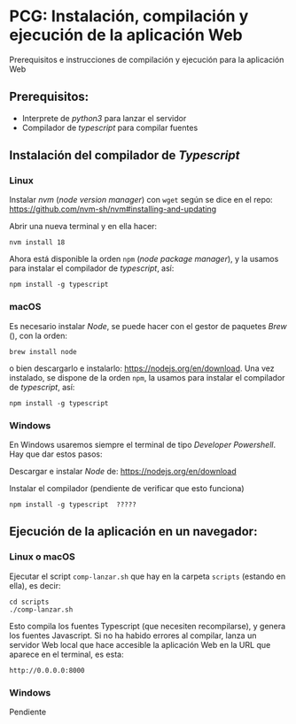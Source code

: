 # PCG: Instalación, compilación y ejecución de la aplicación Web

Prerequisitos e instrucciones de compilación y ejecución para la aplicación Web

## Prerequisitos: 

+ Interprete de *python3* para lanzar el servidor
+ Compilador de *typescript* para compilar fuentes


## Instalación del compilador de _Typescript_

### Linux

Instalar _nvm_ (_node version manager_) con `wget` según se dice en el repo: https://github.com/nvm-sh/nvm#installing-and-updating

Abrir una nueva terminal y en ella hacer:

```
nvm install 18
```

Ahora está disponible la orden `npm` (_node package manager_), y la usamos para instalar el compilador de _typescript_, así: 

```
npm install -g typescript
```

### macOS

Es necesario instalar _Node_, se puede hacer con el gestor de paquetes _Brew_ (), con la orden: 

```
brew install node
```

o bien descargarlo e instalarlo: https://nodejs.org/en/download. Una vez instalado, se dispone de la orden `npm`, la usamos para instalar el compilador de _typescript_, así:

```
npm install -g typescript
```

### Windows

En Windows usaremos siempre el terminal de tipo _Developer Powershell_. Hay que dar estos pasos:

Descargar e instalar _Node_ de: https://nodejs.org/en/download

Instalar el compilador (pendiente de verificar que esto funciona)

```
npm install -g typescript  ?????
``` 

## Ejecución de la aplicación en un navegador:

### Linux o macOS

Ejecutar el script `comp-lanzar.sh` que hay en la carpeta `scripts` (estando en ella), es decir:

``` 
cd scripts
./comp-lanzar.sh
``` 

Esto compila los fuentes Typescript (que necesiten recompilarse), y genera los fuentes Javascript. Si no ha habido errores al compilar, lanza un servidor Web local que hace accesible la aplicación Web en la URL que aparece en el terminal, es esta:

`http://0.0.0.0:8000`

### Windows

Pendiente